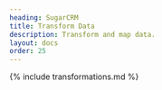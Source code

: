 ```yaml
---
heading: SugarCRM
title: Transform Data
description: Transform and map data.
layout: docs
order: 25
---
```


{% include transformations.md %}
